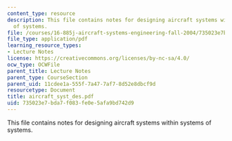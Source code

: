 ```yaml
---
content_type: resource
description: This file contains notes for designing aircraft systems within systems
  of systems.
file: /courses/16-885j-aircraft-systems-engineering-fall-2004/735023e7bda7f083fe0e5afa9bd742d9_aircraft_syst_des.pdf
file_type: application/pdf
learning_resource_types:
- Lecture Notes
license: https://creativecommons.org/licenses/by-nc-sa/4.0/
ocw_type: OCWFile
parent_title: Lecture Notes
parent_type: CourseSection
parent_uid: 11cdee1a-555f-7a47-7af7-8d52e8dbcf9d
resourcetype: Document
title: aircraft_syst_des.pdf
uid: 735023e7-bda7-f083-fe0e-5afa9bd742d9
---
```

This file contains notes for designing aircraft systems within systems of systems.